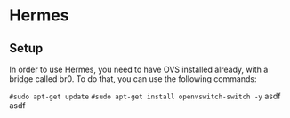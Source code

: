 Hermes
=======
Setup
-------

In order to use Hermes, you need to have OVS installed already, with a bridge called br0. To do that, you can use the following commands:

`#sudo apt-get update`
`#sudo apt-get install openvswitch-switch -y`
	asdf
	asdf
	